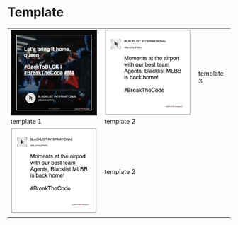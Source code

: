 # Template

<table>
  <tbody>
    <tr>
      <td><img src="image/temp_1.png" alt="temp" width="200"/>template 1</td>
      <td><img src="image/temp_2.png" alt="temp" width="200"/>template 2</td>
      <td>template 3</td>
    </tr>
    <tr>
      <td><img src="image/temp_2.png" alt="temp" width="200"/></td>
      <td>template 2</td>
    </tr>
  </tbody>
</table>
